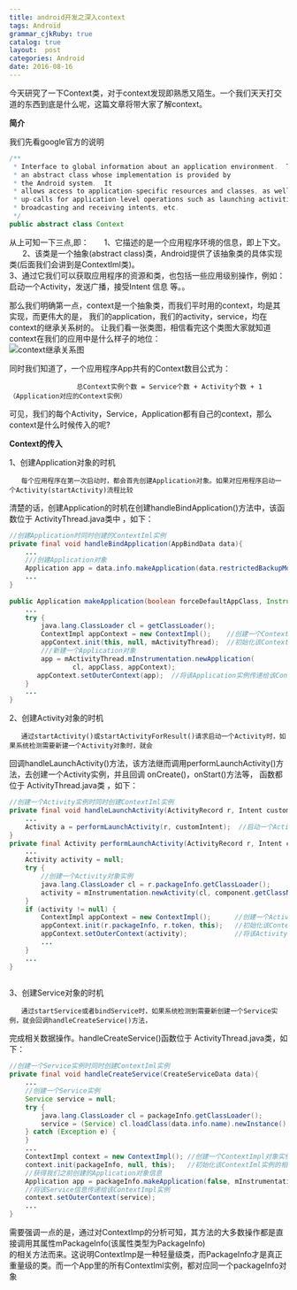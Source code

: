 ```yaml
---
title: android开发之深入context
tags: Android
grammar_cjkRuby: true
catalog: true
layout:  post
categories: Android
date: 2016-08-16
---
```


今天研究了一下Context类，对于context发现即熟悉又陌生。一个我们天天打交道的东西到底是什么呢，这篇文章将带大家了解context。

**简介**

我们先看google官方的说明

``` java
/**
 * Interface to global information about an application environment.  This is
 * an abstract class whose implementation is provided by
 * the Android system.  It
 * allows access to application-specific resources and classes, as well as
 * up-calls for application-level operations such as launching activities,
 * broadcasting and receiving intents, etc.
 */
public abstract class Context
```


  从上可知一下三点,即：
        1、它描述的是一个应用程序环境的信息，即上下文。<br>
        2、该类是一个抽象(abstract class)类，Android提供了该抽象类的具体实现类(后面我们会讲到是ContextIml类)。<br>
        3、通过它我们可以获取应用程序的资源和类，也包括一些应用级别操作，例如：启动一个Activity，发送广播，接受Intent 信息 等。。

那么我们明确第一点，context是一个抽象类，而我们平时用的context，均是其实现，而更伟大的是， 我们的application，我们的activity，service，均在context的继承关系树的。
让我们看一张类图，相信看完这个类图大家就知道context在我们的应用中是什么样子的地位：<br>
![context继承关系图][1]


同时我们知道了，一个应用程序App共有的Context数目公式为：
 
                     总Context实例个数 = Service个数 + Activity个数 + 1（Application对应的Context实例）
可见，我们的每个Activity，Service，Application都有自己的context，那么context是什么时候传入的呢?

**Context的传入**

   1、创建Application对象的时机
 
       每个应用程序在第一次启动时，都会首先创建Application对象。如果对应用程序启动一个Activity(startActivity)流程比较
清楚的话，创建Application的时机在创建handleBindApplication()方法中，该函数位于 ActivityThread.java类中 ，如下：

``` java
//创建Application时同时创建的ContextIml实例  
private final void handleBindApplication(AppBindData data){  
    ...  
    ///创建Application对象  
    Application app = data.info.makeApplication(data.restrictedBackupMode, null);  
    ...  
}  
  
public Application makeApplication(boolean forceDefaultAppClass, Instrumentation instrumentation) {  
    ...  
    try {  
        java.lang.ClassLoader cl = getClassLoader();  
        ContextImpl appContext = new ContextImpl();    //创建一个ContextImpl对象实例  
        appContext.init(this, null, mActivityThread);  //初始化该ContextIml实例的相关属性  
        ///新建一个Application对象   
        app = mActivityThread.mInstrumentation.newApplication(  
                cl, appClass, appContext);  
       appContext.setOuterContext(app);  //将该Application实例传递给该ContextImpl实例           
    }   
    ...  
}  
```

  2、创建Activity对象的时机
 
       通过startActivity()或startActivityForResult()请求启动一个Activity时，如果系统检测需要新建一个Activity对象时，就会
  回调handleLaunchActivity()方法，该方法继而调用performLaunchActivity()方法，去创建一个Activity实例，并且回调
 onCreate()，onStart()方法等， 函数都位于 ActivityThread.java类 ，如下：

``` java
//创建一个Activity实例时同时创建ContextIml实例  
private final void handleLaunchActivity(ActivityRecord r, Intent customIntent) {  
    ...  
    Activity a = performLaunchActivity(r, customIntent);  //启动一个Activity  
}  
private final Activity performLaunchActivity(ActivityRecord r, Intent customIntent) {  
    ...  
    Activity activity = null;  
    try {  
        //创建一个Activity对象实例  
        java.lang.ClassLoader cl = r.packageInfo.getClassLoader();  
        activity = mInstrumentation.newActivity(cl, component.getClassName(), r.intent);  
    }  
    if (activity != null) {  
        ContextImpl appContext = new ContextImpl();      //创建一个Activity实例  
        appContext.init(r.packageInfo, r.token, this);   //初始化该ContextIml实例的相关属性  
        appContext.setOuterContext(activity);            //将该Activity信息传递给该ContextImpl实例  
        ...  
    }  
    ...      
}  
 
```


 

3、创建Service对象的时机

 
       通过startService或者bindService时，如果系统检测到需要新创建一个Service实例，就会回调handleCreateService()方法，
 完成相关数据操作。handleCreateService()函数位于 ActivityThread.java类，如下：

``` java
//创建一个Service实例时同时创建ContextIml实例  
private final void handleCreateService(CreateServiceData data){  
    ...  
    //创建一个Service实例  
    Service service = null;  
    try {  
        java.lang.ClassLoader cl = packageInfo.getClassLoader();  
        service = (Service) cl.loadClass(data.info.name).newInstance();  
    } catch (Exception e) {  
    }  
    ...  
    ContextImpl context = new ContextImpl(); //创建一个ContextImpl对象实例  
    context.init(packageInfo, null, this);   //初始化该ContextIml实例的相关属性  
    //获得我们之前创建的Application对象信息  
    Application app = packageInfo.makeApplication(false, mInstrumentation);  
    //将该Service信息传递给该ContextImpl实例  
    context.setOuterContext(service);  
    ...  
}  
```

需要强调一点的是，通过对ContextImp的分析可知，其方法的大多数操作都是直接调用其属性mPackageInfo(该属性类型为PackageInfo)<br>的相关方法而来。这说明ContextImp是一种轻量级类，而PackageInfo才是真正重量级的类。而一个App里的所有ContextIml实例，都对应同一个packageInfo对象


  [1]: ./images/context.png "context.png"
